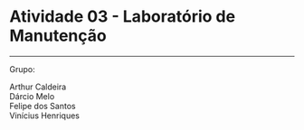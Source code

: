# Atividade 03 - Laboratório de Manutenção
---

Grupo:

Arthur Caldeira\
Dárcio Melo\
Felipe dos Santos\
Vinícius Henriques
